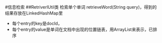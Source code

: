 #信息检索
##RetriverlUtil类
检索单个单词 retrieveWord(String query)，得到的结果存放在LinkedHashMap里  

* 每个entry的key是docId，
* 每个entry的value是单词在文档中出现的位置链表，用ArrayList<Integer>来表示，已排序